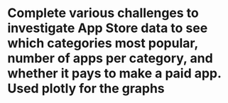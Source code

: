 # Complete various challenges to investigate App Store data to see which categories most popular, number of apps per category, and whether it pays to make a paid app. Used plotly for the graphs
